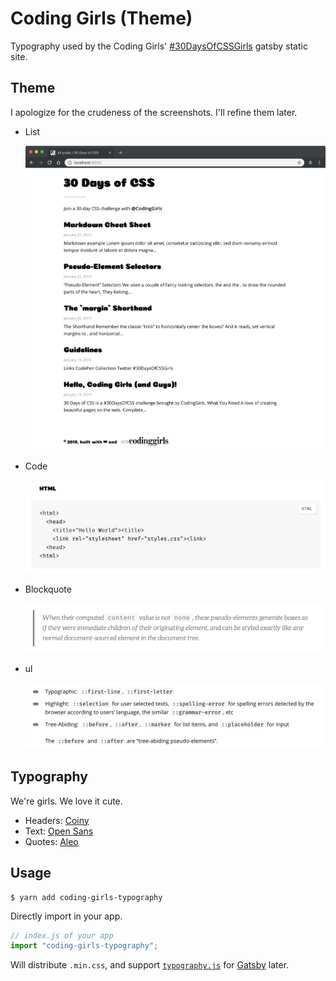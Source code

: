 # Coding Girls (Theme)

Typography used by the Coding Girls' [#30DaysOfCSSGirls](http://css.codinggirls.sg/) gatsby static site.

## Theme

I apologize for the crudeness of the screenshots. I'll refine them later.

- List

  ![](./screenshots/overview.png)

- Code

  ![](./screenshots/code.png)

- Blockquote

  ![](./screenshots/blockquote.png)

- ul

  ![](./screenshots/ul.png)

## Typography

We're girls. We love it cute.

- Headers: [Coiny](https://fonts.google.com/specimen/Coiny)
- Text: [Open Sans](https://fonts.google.com/specimen/Open+Sans)
- Quotes: [Aleo](https://fonts.google.com/specimen/Aleo)

## Usage

```console
$ yarn add coding-girls-typography
```

Directly import in your app.

```js
// index.js of your app
import "coding-girls-typography";
```

Will distribute `.min.css`, and support [`typography.js`](https://www.gatsbyjs.org/docs/typography-js/) for [Gatsby](https://www.gatsbyjs.org/) later.

